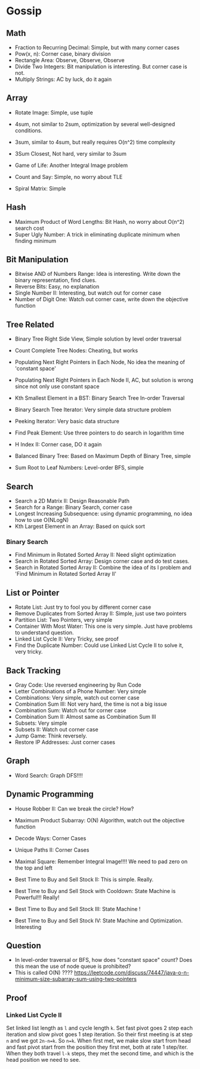 # Gossip

## Math 
* Fraction to Recurring Decimal: Simple, but with many corner cases
* Pow(x, n): Corner case, binary division 
* Rectangle Area: Observe, Observe, Observe
* Divide Two Integers: Bit manipulation is interesting. But corner case is not.
* Multiply Strings: AC by luck, do it again 

## Array

* Rotate Image: Simple, use tuple


* 4sum, not similar to 2sum, optimization by several well-designed conditions.
* 3sum, similar to 4sum, but really requires O(n^2) time complexity
* 3Sum Closest, Not hard, very similar to 3sum

* Game of Life: Another Integral Image problem 

* Count and Say: Simple, no worry about TLE
* Spiral Matrix: Simple 
  
## Hash 
* Maximum Product of Word Lengths: Bit Hash, no worry about O(n^2) search cost
* Super Ugly Number: A trick in eliminating duplicate minimum when finding minimum

## Bit Manipulation 
* Bitwise AND of Numbers Range: Idea is interesting. Write down the binary representation, find clues. 
* Reverse Bits: Easy, no explanation
* Single Number II: Interesting, but watch out for corner case
* Number of Digit One: Watch out corner case, write down the objective function

## Tree Related 

* Binary Tree Right Side View, Simple solution by level order traversal 
* Count Complete Tree Nodes: Cheating, but works 

* Populating Next Right Pointers in Each Node, No idea the meaning of 'constant space'
* Populating Next Right Pointers in Each Node II, AC, but solution is wrong since not only use constant space

* Kth Smallest Element in a BST: Binary Search Tree In-order Traversal

* Binary Search Tree Iterator: Very simple data structure problem 
* Peeking Iterator: Very basic data structure
* Find Peak Element: Use three pointers to do search in logarithm time 
* H Index II: Corner case, DO it again 

* Balanced Binary Tree: Based on Maximum Depth of Binary Tree, simple
* Sum Root to Leaf Numbers: Level-order BFS, simple

## Search 

* Search a 2D Matrix II: Design Reasonable Path 
* Search for a Range: Binary Search, corner case
* Longest Increasing Subsequence: using dynamic programming, no idea how to use O(NLogN)
* Kth Largest Element in an Array: Based on quick sort

### Binary Search 

* Find Minimum in Rotated Sorted Array II: Need slight optimization
* Search in Rotated Sorted Array: Design corner case and do test cases. 
* Search in Rotated Sorted Array II: Combine the idea of its I problem and 'Find Minimum in Rotated Sorted Array II'

## List or Pointer 
* Rotate List: Just try to fool you by different corner case 
* Remove Duplicates from Sorted Array II: Simple, just use two pointers 
* Partition List: Two Pointers, very simple
* Container With Most Water: This one is very simple. Just have problems to understand question. 
* Linked List Cycle II: Very Tricky, see proof 
* Find the Duplicate Number: Could use Linked List Cycle II to solve it, very tricky. 

## Back Tracking 

* Gray Code: Use reversed engineering by Run Code
* Letter Combinations of a Phone Number: Very simple
* Combinations: Very simple, watch out corner case
* Combination Sum III: Not very hard, the time is not a big issue
* Combination Sum: Watch out for corner case
* Combination Sum II: Almost same as Combination Sum III
* Subsets: Very simple
* Subsets II: Watch out corner case
* Jump Game: Think reversely. 
* Restore IP Addresses: Just corner cases

## Graph 

* Word Search: Graph DFS!!!! 

## Dynamic Programming 

* House Robber II: Can we break the circle? How? 
* Maximum Product Subarray: O(N) Algorithm, watch out the objective function
* Decode Ways: Corner Cases
* Unique Paths II: Corner Cases
* Maximal Square: Remember Integral Image!!!! We need to pad zero on the top and left 

* Best Time to Buy and Sell Stock II: This is simple. Really. 
* Best Time to Buy and Sell Stock with Cooldown: State Machine is Powerful!!! Really!
* Best Time to Buy and Sell Stock III: State Machine ! 
* Best Time to Buy and Sell Stock IV: State Machine and Optimization. Interesting

## Question 
* In level-order traversal or BFS, how does "constant space" count? 
    Does this mean the use of node queue is prohibited? 
* This is called O(N) ???? https://leetcode.com/discuss/74447/java-o-n-minimum-size-subarray-sum-using-two-pointers


## Proof 

### Linked List Cycle II 
Set linked list length as `l` and cycle length `k`. 
Set fast pivot goes 2 step each iteration and slow pivot goes 1 step iteration. 
So their first meeting is at step `n` and we got `2n-n=k`. So `n=k`. 
When first met, we make slow start from head and fast pivot start from the position they first met, 
both at rate 1 step/iter. 
When they both travel `l-k` steps, they met the second time, and which is the head position we need to see. 